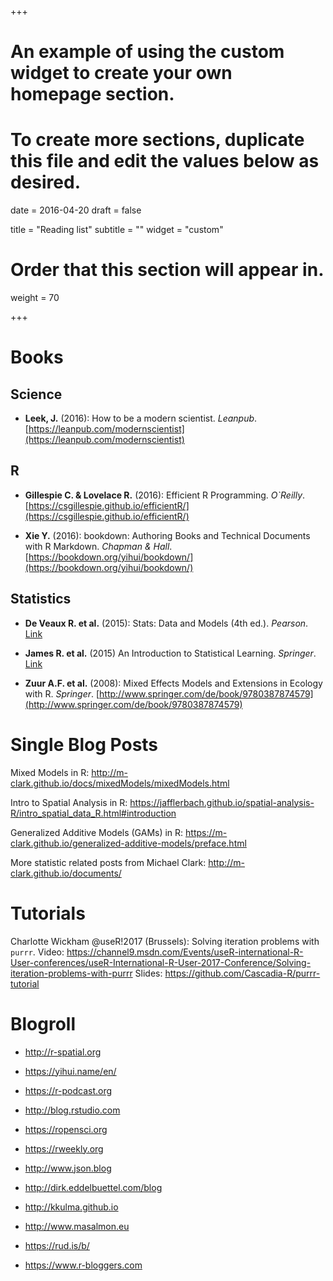 +++
# An example of using the custom widget to create your own homepage section.
# To create more sections, duplicate this file and edit the values below as desired.

date = 2016-04-20
draft = false

title = "Reading list"
subtitle = ""
widget = "custom"

# Order that this section will appear in.
weight = 70

+++

# Books

## Science

- **Leek, J.** (2016): How to be a modern scientist. *Leanpub*. [https://leanpub.com/modernscientist](https://leanpub.com/modernscientist)

## R

- **Gillespie C. & Lovelace R.** (2016): Efficient R Programming. *O`Reilly*. [https://csgillespie.github.io/efficientR/](https://csgillespie.github.io/efficientR/)

- **Xie Y.** (2016): bookdown: Authoring Books and Technical Documents with R Markdown. *Chapman & Hall*.  [https://bookdown.org/yihui/bookdown/](https://bookdown.org/yihui/bookdown/)

## Statistics

- **De Veaux R. et al.** (2015): Stats: Data and Models (4th ed.). *Pearson*. [Link](http://www.pearson.com.au/products/D-G-Deveaux-Velleman/Stats-Data-and-Models-Global-Edition/9781292101637?R=9781292101637)

- **James R. et al.** (2015) An Introduction to Statistical Learning. *Springer*. [Link](http://www-bcf.usc.edu/~gareth/ISL/)

- **Zuur A.F. et al.** (2008): Mixed Effects Models and Extensions in Ecology with R. *Springer*. [http://www.springer.com/de/book/9780387874579](http://www.springer.com/de/book/9780387874579)

# Single Blog Posts

Mixed Models in R: http://m-clark.github.io/docs/mixedModels/mixedModels.html

Intro to Spatial Analysis in R: https://jafflerbach.github.io/spatial-analysis-R/intro_spatial_data_R.html#introduction

Generalized Additive Models (GAMs) in R: https://m-clark.github.io/generalized-additive-models/preface.html

More statistic related posts from Michael Clark: http://m-clark.github.io/documents/

# Tutorials

Charlotte Wickham @useR!2017 (Brussels): Solving iteration problems with `purrr`. 
Video: https://channel9.msdn.com/Events/useR-international-R-User-conferences/useR-International-R-User-2017-Conference/Solving-iteration-problems-with-purrr
Slides: https://github.com/Cascadia-R/purrr-tutorial

# Blogroll

* http://r-spatial.org

* https://yihui.name/en/

* https://r-podcast.org

* http://blog.rstudio.com

* https://ropensci.org

* https://rweekly.org

* http://www.json.blog

* http://dirk.eddelbuettel.com/blog

* http://kkulma.github.io

* http://www.masalmon.eu

* https://rud.is/b/

* https://www.r-bloggers.com

